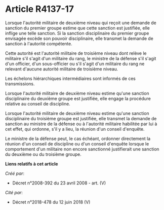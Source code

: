 # Article R4137-17

Lorsque l'autorité militaire de deuxième niveau qui reçoit une demande de sanction du premier groupe estime que cette
sanction est justifiée, elle inflige une telle sanction. Si la sanction disciplinaire du premier groupe envisagée excède son
pouvoir disciplinaire, elle transmet la demande de sanction à l'autorité compétente.

Cette autorité est l'autorité militaire de troisième niveau dont relève le militaire s'il s'agit d'un militaire du rang, le
ministre de la défense s'il s'agit d'un officier, d'un sous-officier ou s'il s'agit d'un militaire du rang ne relevant
d'aucune autorité militaire de troisième niveau.

Les échelons hiérarchiques intermédiaires sont informés de ces transmissions.

Lorsque l'autorité militaire de deuxième niveau estime qu'une sanction disciplinaire du deuxième groupe est justifiée, elle
engage la procédure relative au conseil de discipline.

Lorsque l'autorité militaire de deuxième niveau estime qu'une sanction disciplinaire du troisième groupe est justifiée, elle
transmet la demande de sanction au ministre de la défense ou à l'autorité militaire habilitée par lui à cet effet, qui
ordonne, s'il y a lieu, la réunion d'un conseil d'enquête.

Le ministre de la défense peut, le cas échéant, ordonner directement la réunion d'un conseil de discipline ou d'un conseil
d'enquête lorsque le comportement d'un militaire non encore sanctionné justifierait une sanction du deuxième ou du troisième
groupe.

**Liens relatifs à cet article**

_Créé par_:

  - Décret n°2008-392 du 23 avril 2008 - art. (V)

_Cité par_:

  - Décret n°2018-478 du 12 juin 2018 (V)
